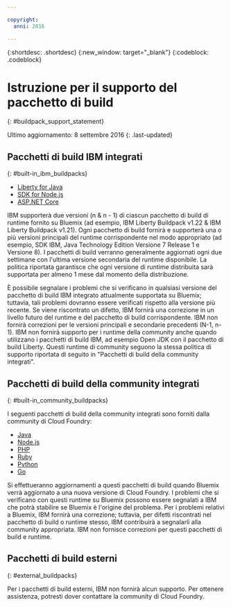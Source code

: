 ```yaml
---

copyright:
  anni: 2016

---
```


{:shortdesc: .shortdesc}
{:new_window: target="_blank"}
{:codeblock: .codeblock}

# Istruzione per il supporto del pacchetto di build
{: #buildpack_support_statement}

Ultimo aggiornamento: 8 settembre 2016
{: .last-updated}

## Pacchetti di build IBM integrati
{: #built-in_ibm_buildpacks}

* [Liberty for Java](../runtimes/liberty/index.html)
* [SDK for Node.js](../runtimes/nodejs/index.html)
* [ASP.NET Core](../runtimes/dotnet/index.html)

IBM supporterà due versioni (n & n - 1) di ciascun pacchetto di build di runtime fornito su Bluemix (ad esempio, IBM Liberty Buildpack v1.22 & IBM Liberty Buildpack v1.21). Ogni pacchetto di build fornirà e supporterà una o più versioni principali del runtime corrispondente nel modo appropriato (ad esempio, SDK IBM, Java Technology Edition Versione 7 Release 1 e Versione 8). I pacchetti di build verranno generalmente aggiornati ogni due settimane con l'ultima versione secondaria del runtime disponibile. La politica riportata garantisce che ogni versione di runtime distribuita sarà supportata per almeno 1 mese dal momento della distribuzione.

È possibile segnalare i problemi che si verificano in qualsiasi versione del pacchetto di build IBM integrato attualmente supportata su Bluemix; tuttavia, tali problemi dovranno essere verificati rispetto alla versione più recente. Se viene riscontrato un difetto, IBM fornirà una correzione in un livello futuro del runtime e del pacchetto di build corrispondente. IBM non fornirà correzioni per le versioni principali e secondarie precedenti (N-1, n-1). IBM non fornirà supporto per i runtime della community anche quando utilizzano i pacchetti di build IBM, ad esempio Open JDK con il pacchetto di build Liberty. Questi runtime di community seguono la stessa politica di supporto riportata di seguito in "Pacchetti di build della community integrati".

## Pacchetti di build della community integrati
{: #built-in_community_buildpacks}

I seguenti pacchetti di build della community integrati sono forniti dalla community di Cloud Foundry:

* [Java](../runtimes/tomcat/index.html)
* [Node.js](https://github.com/cloudfoundry/nodejs-buildpack)
* [PHP](../runtimes/php/index.html)
* [Ruby](../runtimes/ruby/index.html)
* [Python](../runtimes/python/index.html)
* [Go](../runtimes/go/index.html)

Si effettueranno aggiornamenti a questi pacchetti di build quando Bluemix verrà aggiornato a una nuova versione di Cloud Foundry. I problemi che si verificano con questi runtime su Bluemix possono essere segnalati a IBM che potrà stabilire se Bluemix è l'origine del problema. Per i problemi relativi a Bluemix, IBM fornirà una correzione; tuttavia, per difetti riscontrati nel pacchetto di build o runtime stesso, IBM contribuirà a segnalarli alla community appropriata. IBM non fornisce correzioni per questi pacchetti di build e runtime. 

## Pacchetti di build esterni
{: #external_buildpacks}


Per i pacchetti di build esterni, IBM non fornirà alcun supporto. Per ottenere assistenza, potresti dover contattare la community di Cloud Foundry. 


